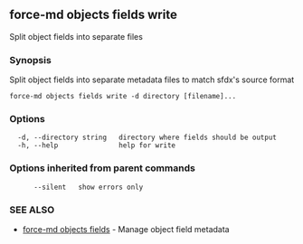 ## force-md objects fields write

Split object fields into separate files

### Synopsis

Split object fields into separate metadata files to match sfdx's source format

```
force-md objects fields write -d directory [filename]...
```

### Options

```
  -d, --directory string   directory where fields should be output
  -h, --help               help for write
```

### Options inherited from parent commands

```
      --silent   show errors only
```

### SEE ALSO

* [force-md objects fields](force-md_objects_fields.md)	 - Manage object field metadata

